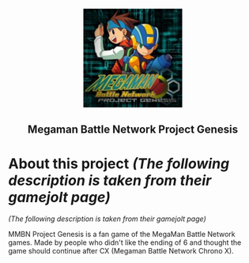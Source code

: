 <p align="center"><img src="https://github.com/d4nieru/MegamanBattleNetworkProjectGenesis/blob/main/icon/mmbnPG.jpeg"></p>
<h2 align="center"><b>Megaman Battle Network Project Genesis</b></h2>

# About this project *(The following description is taken from their gamejolt page)*
*(The following description is taken from their gamejolt page)*

MMBN Project Genesis is a fan game of the MegaMan Battle Network games.
Made by people who didn't like the ending of 6 and thought the game should continue after CX (Megaman Battle Network Chrono X).

